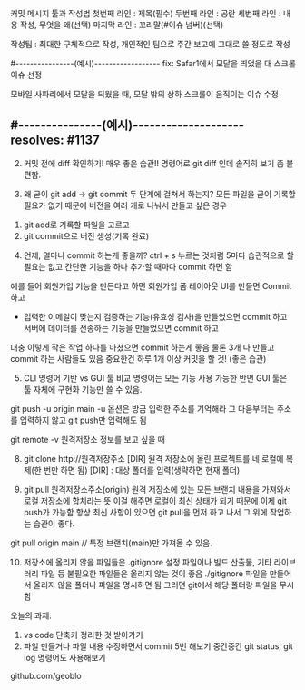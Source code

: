 커밋 메시지 툴과 작성법
첫번째 라인 : 제목(필수)
두번째 라인 : 공란
세번째 라인 : 내용 작성, 무엇을 왜(선택)
마지막 라인 : 꼬리말(#이슈 넘버)(선택)

작성팁 : 최대한 구체적으로 작성, 개인적인 팀으로 주간 보고에 그대로 쓸 정도로 작성

#----------------(예시)------------------
fix: Safar1에서 모달을 띄었을 대 스크롤 이슈 선정

모바일 사파리에서 모달을 듸웠을 때,
모달 밖의 상하 스크롤이 움직이는 이슈 수정

#---------------(예시)--------------------
resolves: #1137
------------------------------------------

2. 커밋 전에 diff 확인하기! 매우 좋은 습관!!
명령어로 git diff 인데 솔직히 보기 좀 불편함.

3. 왜 굳이 git add -> git commit 두 단계에 걸쳐서 하는지?
모든 파일을 굳이 기록할 필요가 없기 때문에
버전을 여러 개로 나눠서 만들고 싶은 경우
1) git add로 기록할 파일을 고르고
2) git commit으로 버전 생성(기록 완료)

4. 언제, 얼마나 commit 하는게 좋을까?
ctrl + s 누르는 것처럼 5마다 습관적으로 할 필요는 없고
간단한 기능을 하나 추가할 때마다 commit 하면 함

예를 들어 회원가입 기능을 만든다고 하면
  회원가입 폼 레이아웃 UI를 만들면 Commit 하고
- 입력한 이메일이 맞는지 검증하는 기능(유효성 검사)을 만들었으면 commit 하고
  서버에 데이터를 전송하는 기능을 만들었으면 commit 하고

대충 이렇게 작은 작업 하나를 마쳤으면 commit 하는게 좋음
물론 3개 다 만들고 commit 하는 사람들도 있음
중요한건 하루 1개 이상 커밋을 할 것! (좋은 습관)

5. CLI 명령어 기반 vs GUI 툴 비교
명령어는 모든 기능 사용 가능한 반면 GUI 툴은 툴 자체에 구현화 기능만 쓸 수 있음.

git push -u origin main
-u 옵션은 방금 입력한 주소를 기억해라
그 다음부터는 주소를 입력하지 않고 git push만 입력해도 됨

git remote -v
원격저장소 정보를 보고 싶을 때

8. git clone http://원격저장주소 [DIR]
원격 저장소에 올린 프로젝트를 네 로컬에 복제(한 번만 하면 됨)
[DIR] : 대상 폴더를 입력(생략하면 현재 폴더)

9. git pull 원격저장소주소(origin)
원격 저장소에 있는 모든 브랜치 내용을 가져와서 로컬 저장소에 합치라는 뜻
이걸 해주면 로컬이 최신 상태가 되기 때문에 이제 git push가 가능함
항상 최신 사항이 있으면 git pull을 먼저 하고 나서 그 위에 작업하는 습관이 좋다.

git pull origin main // 특정 브랜치(main)만 가져올 수 있음.

10. 저장소에 올리지 않을 파일들은 .gitignore
설정 파일이나 빌드 산출물, 기타 라이브러리 파일 등
불필요한 파일들은 올리지 않는 것이 좋음
./gitignore 파일을 만들어서 올리지 않을 폴더나 파일을 명시하면 됨
그러면 git에서 해당 폴더랑 파일을 무시함

오늘의 과제:
1) vs code 단축키 정리한 것 받아가기
2) 파일 만들거나 파일 내용 수정하면서 commit 5번 해보기
중간중간 git status, git log 명령어도 사용해보기

github.com/geoblo


